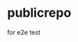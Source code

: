 # publicrepo
for e2e test




































































































































































































































































































































































































































